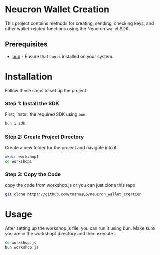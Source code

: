 # Neucron Wallet Creation

This project contains methods for creating, sending, checking keys, and other wallet-related functions using the Neucron wallet SDK.

## Prerequisites

- [bun](https://bun.sh/) - Ensure that `bun` is installed on your system.

# Installation

Follow these steps to set up the project.

### Step 1: Install the SDK

First, install the required SDK using `bun`.

```bash
bun i sdk
```

### Step 2: Create Project Directory
Create a new folder for the project and navigate into it.
```bash
mkdir workshop1
cd workshop1
```
### Step 3: Copy the Code

copy the code from workshop.js or you can just clone this repo
```bash
git clone https://github.com/tmanas06/neucron_wallet_creation
```

# Usage

After setting up the workshop.js file, you can run it using bun. Make sure you are in the workshop1 directory and then execute
```bash
cd workshop.js
bun workshop.js
```
